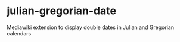 # julian-gregorian-date
Mediawiki extension to display double dates in Julian and Gregorian calendars
